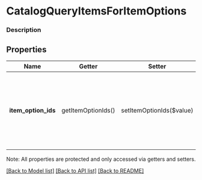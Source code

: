 # CatalogQueryItemsForItemOptions

### Description



## Properties
Name | Getter | Setter | Type | Description | Notes
------------ | ------------- | ------------- | ------------- | ------------- | -------------
**item_option_ids** | getItemOptionIds() | setItemOptionIds($value) | **string[]** | A set of [CatalogItemOption](#type-catalogitemoption) IDs to be used to find associated [CatalogItem](#type-catalogitem)s. All Items that contain all of the given Item Options (in any order) will be returned. | [optional] 

Note: All properties are protected and only accessed via getters and setters.

[[Back to Model list]](../../README.md#documentation-for-models) [[Back to API list]](../../README.md#documentation-for-api-endpoints) [[Back to README]](../../README.md)

